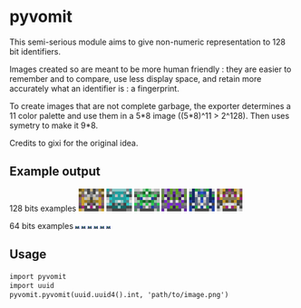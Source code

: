 # pyvomit

This semi-serious module aims to give non-numeric representation to 128 bit identifiers.

Images created so are meant to be more human friendly : they are easier to remember and to compare, use less display space, and retain more accurately what an identifier is : a fingerprint.

To create images that are not complete garbage, the exporter determines a 11 color palette and use them in a 5\*8 image ((5\*8)^11 > 2^128). Then uses symetry to make it 9\*8. 

Credits to gixi for the original idea.

## Example output

128 bits examples
![example1](https://raw.githubusercontent.com/arthur-hav/pyvomit/master/examples/export0.png)
![example1](https://raw.githubusercontent.com/arthur-hav/pyvomit/master/examples/export1.png)
![example3](https://raw.githubusercontent.com/arthur-hav/pyvomit/master/examples/export2.png)
![example4](https://raw.githubusercontent.com/arthur-hav/pyvomit/master/examples/export3.png)
![example5](https://raw.githubusercontent.com/arthur-hav/pyvomit/master/examples/export4.png)
![example6](https://raw.githubusercontent.com/arthur-hav/pyvomit/master/examples/export5.png)

64 bits examples
![small1](https://raw.githubusercontent.com/arthur-hav/pyvomit/master/examples/small0.png)
![small1](https://raw.githubusercontent.com/arthur-hav/pyvomit/master/examples/small1.png)
![small3](https://raw.githubusercontent.com/arthur-hav/pyvomit/master/examples/small2.png)
![small4](https://raw.githubusercontent.com/arthur-hav/pyvomit/master/examples/small3.png)
![small5](https://raw.githubusercontent.com/arthur-hav/pyvomit/master/examples/small4.png)
![small6](https://raw.githubusercontent.com/arthur-hav/pyvomit/master/examples/small5.png)

## Usage

    import pyvomit
    import uuid
    pyvomit.pyvomit(uuid.uuid4().int, 'path/to/image.png')
